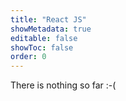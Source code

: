 ```yaml
---
title: "React JS"
showMetadata: true
editable: false
showToc: false
order: 0
---
```


There is nothing so far :-(